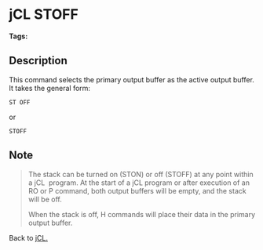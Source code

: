 # jCL STOFF

<PageHeader />

**Tags:**
<badge text='output' vertical='middle' />
<badge text='buffer' vertical='middle' />
<badge text='stack' vertical='middle' />
<badge text='jcl' vertical='middle' />

## Description

This command selects the primary output buffer as the active output buffer. It takes the general form:

```
ST OFF
```

or

```
STOFF
```

## Note

> The stack can be turned on (STON) or off (STOFF) at any point within a jCL  program. At the start of a jCL program or after execution of an RO or P command, both output buffers will be empty, and the stack will be off.
>
> When the stack is off, H commands will place their data in the primary output buffer.

Back to [jCL.](./../README.md)
  
<PageFooter />